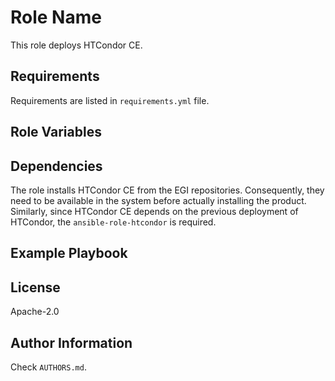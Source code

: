 # Role Name

<!-- A brief description of the role goes here. -->
This role deploys HTCondor CE.

## Requirements

<!--
Any pre-requisites that may not be covered by Ansible itself or the role should be
mentioned here.
For instance, if the role uses the EC2 module, it may be a good idea to mention in this section that the boto package is required.
-->
Requirements are listed in `requirements.yml` file.

## Role Variables

<!--
A description of the settable variables for this role should go here, including any variables that are in defaults/main.yml, vars/main.yml, and any variables that can/should be set via parameters to the role. Any variables that are read from other roles and/or the global scope (ie. hostvars, group vars, etc.) should be mentioned here as well.
-->

## Dependencies

<!--
A list of other roles hosted on Galaxy should go here, plus any details in regards to parameters that may need to be set for other roles, or variables that are used from other roles.

Use https://galaxy.ansible.com/EGI-Foundation/ roles first if possible.
-->
The role installs HTCondor CE from the EGI repositories. Consequently, they need to be available in the system before actually installing the product. Similarly, since HTCondor CE depends on the previous deployment of HTCondor, the `ansible-role-htcondor` is required.


## Example Playbook

<!--
Including an example of how to use your role (for instance, with variables passed in as parameters) is always nice for users too.
Be sure to write the dependencies explicitly.

```yaml
    - hosts: servers
      roles:
         - { role: EGI-Foundation.dependency1 }
         - { role: EGI-Foundation., x: 42 }
```
-->

## License

Apache-2.0

## Author Information

<!--
Add the relevant contributors
-->
Check `AUTHORS.md`.
